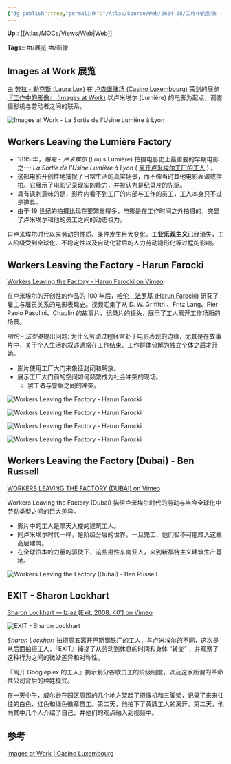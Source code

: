 ```yaml
---
{"dg-publish":true,"permalink":"/Atlas/Source/Web/2024-08/工作中的影像 - Laura Lux/"}
---
```



**Up**:: [[Atlas/MOCs/Views/Web\|Web]]

**Tags**:: #t/展览 #t/影像 

## Images at Work 展览

由 [劳拉 - 勒克斯 (Laura Lux)](https://www.kcl.ac.uk/people/laura-lux) 在 [卢森堡赌场 (Casino Luxembourg)](https://casino-luxembourg.lu/en) 策划的展览 [『工作中的影像』 (Images at Work)](https://casino-luxembourg.lu/en/agenda/images-work) 以卢米埃尔 (Lumière) 的电影为起点，调查摄影机与劳动者之间的联系。

![Images at Work - La Sortie de l'Usine Lumière à Lyon](https://img.ractive.site/ominivore/i/2024-07/a94b810b52b6bc1cedf65a1c9c5bd5bd.jpg)

## Workers Leaving the Lumière Factory

- 1895 年，*路易 - 卢米埃尔* (Louis Lumière) 拍摄电影史上最重要的早期电影之一: _La Sortie de l'Usine Lumière à Lyon_ ( [离开卢米埃尔工厂的工人](https://en.wikipedia.org/wiki/Workers_Leaving_the_Lumi%C3%A8re_Factory) ) 。
- 这部电影开创性地捕捉了日常生活的真实场景，而不像当时其他电影表演或摆拍。它展示了电影记录现实的能力，并被认为是纪录片的先驱。
- 具有讽刺意味的是，影片内看不到工厂的内部与工作的员工，工人本身只不过是道具。
- 由于 19 世纪的拍摄比现在要繁重得多，电影是在工作时间之外拍摄的，突显了卢米埃尔和他的员工之间的动态权力。

自卢米埃尔时代以来劳动的性质、条件发生巨大变化。**工业乐观主义**已经消失，工人阶级受到全球化、不稳定性以及自动化背后的人力劳动隐形化等过程的影响。

## Workers Leaving the Factory - Harun Farocki

[Workers Leaving the Factory - Harun Farocki on Vimeo](https://vimeo.com/809450341)

在卢米埃尔的开创性的作品的 100 年后，[哈伦 - 法罗基 (Harun Farocki)](https://www.harunfarocki.de/home.html) 研究了雇主与雇员关系的电影表现史。视频汇集了从 D. W. Griffith 、Fritz Lang、Pier Paolo Pasolini、Chaplin 的故事片、纪录片的镜头，展示了工人离开工作场所的场景。

*哈伦 - 法罗基*提出问题: 为什么劳动过程经常处于电影表现的边缘，尤其是在故事片中，关于个人生活的叙述通常在工作结束、工作群体分解为独立个体之后才开始。

- 影片使用工厂大门来象征封闭和解放。
- 展示工厂大门前的空间如何频繁成为社会冲突的现场。
	- 罢工者与警察之间的冲突。

![Workers Leaving the Factory - Harun Farocki](https://img.ractive.site/ominivore/i/2024-07/c33d3c4addc435a9b88bda77da3bcba7.jpg)

![Workers Leaving the Factory - Harun Farocki](https://img.ractive.site/ominivore/i/2024-07/6a2fbee75dc65c06c998203199475ac9.jpg)

![Workers Leaving the Factory - Harun Farocki](https://img.ractive.site/ominivore/i/2024-07/117f09fff6e62ae8caac3d2dde3658ad.jpg)

![Workers Leaving the Factory - Harun Farocki](https://img.ractive.site/ominivore/i/2024-07/7692f89e9f0e082b6f18da048e0c4a36.jpg)

## Workers Leaving the Factory (Dubai) - Ben Russell

[WORKERS LEAVING THE FACTORY (DUBAI) on Vimeo](https://vimeo.com/7528954)

Workers Leaving the Factory (Dubai) 描绘卢米埃尔时代的劳动与当今全球化中劳动类型之间的巨大差异。

- 影片中的工人是摩天大楼的建筑工人。
- 同卢米埃尔时代一样，是阶级分层的世界，一旦完工，他们极不可能踏入这些高层建筑。
- 在全球资本的力量的驱使下，这些男性东南亚人，来到新福特主义建筑生产基地。

![Workers Leaving the Factory (Dubai) - Ben Russell](https://img.ractive.site/ominivore/i/2024-07/f9f462ca9ff63b5d7bffcbd45b6be907.jpg)

## EXIT - Sharon Lockhart

[Sharon Lockhart — Izlaz \[Exit, 2008, 40’\] on Vimeo](https://vimeo.com/200046532)

![EXIT - Sharon Lockhart](https://img.ractive.site/ominivore/i/2024-07/9092468e8d62dcc571326dff4d2dac4f.jpg)

[*Sharon Lockhart*](https://www.lockhartstudio.com/) 拍摄周五离开巴斯钢铁厂的工人，与卢米埃尔的不同，这次是从后面拍摄工人，『EXIT』捕捉了从劳动到休息的时间和身体 “转变” ，并观察了这种行为之间的微妙差异和对称性。

『离开 Googleplex 的工人』揭示划分谷歌员工的阶级制度，以及这家所谓的革命性公司背后的种姓模式。

在一天中午，威尔逊在园区周围的几个地方架起了摄像机和三脚架，记录了来来往往的白色、红色和绿色徽章员工。第二天，他拍下了黄牌工人的离开。第二天，他向其中几个人介绍了自己，并他们的观点融入到视频中。

## 参考

[Images at Work | Casino Luxembourg](https://casino-luxembourg.lu/en/agenda/images-work)
